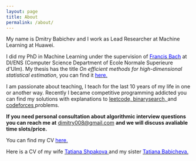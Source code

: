 ```yaml
---
layout: page
title: About
permalink: /about/
---
```


My name is Dmitry Babichev and I work as Lead Researcher at Machine Learning at Huawei.

I did my PhD in Machine Learning under the supervision of <a href="https://www.di.ens.fr/~fbach/"> <font color = blue>Francis Bach</font></a> at DI/ENS (Computer Science Department of Ecole Normale Superieure d'Ulm).
My thesis has the title *On efficient methods for high-dimensional statistical estimation*, you can find it <a href="https://tel.archives-ouvertes.fr/tel-02433016v2"> <font color = blue>here.</font></a>

I am passionate about teaching, I teach for the last $10$ years of my life in one or another way. Recently I became competitive programming addicted you can find my solutions with explanations to <a href="/leetcode problems"> leetcode, </a>  <a href="/binarysearch problems"> binarysearch, </a> and <a href="/codeforces problems"> codeforces </a> problems.

**If you need personal consultation about algorithmic interview questions you can reach me at** dimitry008@gmail.com **and we will discuss avaliable time slots/price.**

You can find my CV <a href="/CV_babichev.pdf"> <font color = blue>here.</font> </a>

Here is a CV of my wife <a href="/CV_shpakova.pdf"> <font color = blue>Tatiana Shpakova</font> </a> and my sister <a href="/CV_babicheva.pdf"> <font color = blue>Tatiana Babicheva.</font> </a>